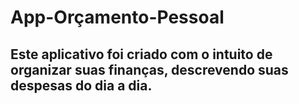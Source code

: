 # App-Orçamento-Pessoal


## Este aplicativo foi criado com o intuito  de organizar  suas finanças, descrevendo suas despesas do dia a dia.
